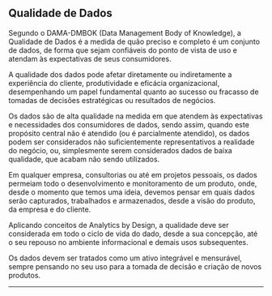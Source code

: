 ## Qualidade de Dados
Segundo o DAMA-DMBOK (Data Management Body of Knowledge), a Qualidade de Dados é a medida de quão preciso e completo é um conjunto de dados, de forma que sejam confiáveis do ponto de vista de uso e atendam às expectativas de seus consumidores.

A qualidade dos dados pode afetar diretamente ou indiretamente a experiência do cliente, produtividade e eficácia organizacional, desempenhando um papel fundamental quanto ao sucesso ou fracasso de tomadas de decisões estratégicas ou resultados de negócios.

Os dados são de alta qualidade na medida em que atendem às expectativas e necessidades dos consumidores de dados, sendo assim, quando este propósito central não é atendido (ou é parcialmente atendido), os dados podem ser considerados não suficientemente representativos a realidade do negócio, ou, simplesmente serem considerados dados de baixa qualidade, que acabam não sendo utilizados.

Em qualquer empresa, consultorias ou até em projetos pessoais, os dados permeiam todo o desenvolvimento e monitoramento de um produto, onde, desde o momento que temos uma ideia, devemos pensar em quais dados serão capturados, trabalhados e armazenados, desde a visão do produto, da empresa e do cliente.

Aplicando conceitos de Analytics by Design, a qualidade deve ser considerada em todo o ciclo de vida do dado, desde a sua concepção, até o seu repouso no ambiente informacional e demais usos subsequentes.

Os dados devem ser tratados como um ativo integrável e mensurável, sempre pensando no seu uso para a tomada de decisão e criação de novos produtos.

---
